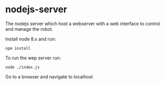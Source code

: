 # nodejs-server
The nodejs server which host a webserver with a web interface to control and manage the robot.

Install node 8.x and run:
```
npm install
```
To run the wep server run:
```
node ./index.js
```
Go to a browser and navigate to localhost
